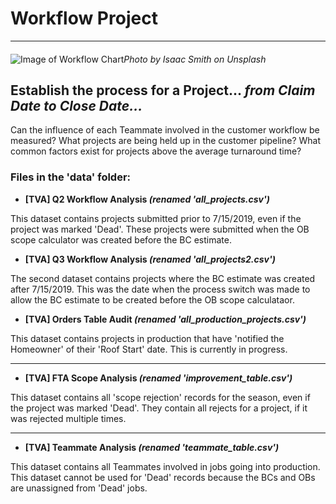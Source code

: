 # Workflow Project
***
#### 

![Image of Workflow Chart](https://images.unsplash.com/photo-1543286386-713bdd548da4?ixlib=rb-1.2.1&ixid=eyJhcHBfaWQiOjEyMDd9&auto=format&fit=crop&w=1050&q=80)*Photo by Isaac Smith on Unsplash*

## Establish the process for a Project... ***from Claim Date to Close Date...***

Can the influence of each Teammate involved in the customer workflow be measured? What projects are being held up in the customer pipeline? What common factors exist for projects above the average turnaround time? 

### Files in the 'data' folder:
- **[TVA] Q2 Workflow Analysis *(renamed 'all_projects.csv')***

This dataset contains projects submitted prior to 7/15/2019, even if the project was marked 'Dead'. These projects were submitted when the OB scope calculator was created before the BC estimate. 

- **[TVA] Q3 Workflow Analysis *(renamed 'all_projects2.csv')*** 

The second dataset contains projects where the BC estimate was created after 7/15/2019. This was the date when the process switch was made to allow the BC estimate to be created before the OB scope calculataor. 

- **[TVA] Orders Table Audit *(renamed 'all_production_projects.csv')*** 

This dataset contains projects in production that have 'notified the Homeowner' of their 'Roof Start' date. This is currently in progress.

---

- **[TVA] FTA Scope Analysis *(renamed 'improvement_table.csv')***

This dataset contains all 'scope rejection' records for the season, even if the project was marked 'Dead'. They contain all rejects for a project, if it was rejected multiple times.

---

- **[TVA] Teammate Analysis *(renamed 'teammate_table.csv')***

This dataset contains all Teammates involved in jobs going into production. This dataset cannot be used for 'Dead' records because the BCs and OBs are unassigned from 'Dead' jobs.

